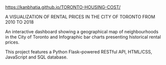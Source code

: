 https://kanbhatia.github.io/TORONTO-HOUSING-COST/


A VISUALIZATION OF RENTAL PRICES IN THE CITY OF TORONTO FROM 2010 TO 2018
  
  An interactive dashboard showing a geographical map of neighbourhoods in the City of Toronto and Infographic bar charts presenting historical rental prices.
  
  This project features a Python Flask–powered RESTful API, HTML/CSS, JavaScript and SQL database. 



